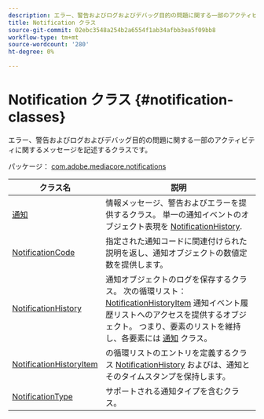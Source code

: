 ```yaml
---
description: エラー、警告およびログおよびデバッグ目的の問題に関する一部のアクティビティに関するメッセージを記述するクラスです。
title: Notification クラス
source-git-commit: 02ebc3548a254b2a6554f1ab34afbb3ea5f09bb8
workflow-type: tm+mt
source-wordcount: '280'
ht-degree: 0%

---
```


# Notification クラス {#notification-classes}

エラー、警告およびログおよびデバッグ目的の問題に関する一部のアクティビティに関するメッセージを記述するクラスです。

パッケージ： [com.adobe.mediacore.notifications](https://help.adobe.com/en_US/primetime/api/psdk/asdoc-dhls_1.4/com/adobe/mediacore/notifications/package-detail.html)

| クラス名 | 説明 |
|---|---|
| [通知](https://help.adobe.com/en_US/primetime/api/psdk/asdoc-dhls_1.4/com/adobe/mediacore/notifications/Notification.html) | 情報メッセージ、警告およびエラーを提供するクラス。 単一の通知イベントのオブジェクト表現を [NotificationHistory](https://help.adobe.com/en_US/primetime/api/psdk/asdoc-dhls_1.4/com/adobe/mediacore/notifications/NotificationHistory.html). |
| [NotificationCode](https://help.adobe.com/en_US/primetime/api/psdk/asdoc-dhls_1.4/com/adobe/mediacore/notifications/NotificationCode.html) | 指定された通知コードに関連付けられた説明を返し、通知オブジェクトの数値定数を提供します。 |
| [NotificationHistory](https://help.adobe.com/en_US/primetime/api/psdk/asdoc-dhls_1.4/com/adobe/mediacore/notifications/NotificationHistory.html) | 通知オブジェクトのログを保存するクラス。 次の循環リスト： [NotificationHistoryItem](https://help.adobe.com/en_US/primetime/api/psdk/asdoc-dhls_1.4/com/adobe/mediacore/notifications/NotificationHistoryItem.html) 通知イベント履歴リストへのアクセスを提供するオブジェクト。 つまり、要素のリストを維持し、各要素には [通知](https://help.adobe.com/en_US/primetime/api/psdk/asdoc-dhls_1.4/com/adobe/mediacore/notifications/Notification.html) クラス。 |
| [NotificationHistoryItem](https://help.adobe.com/en_US/primetime/api/psdk/asdoc-dhls_1.4/com/adobe/mediacore/notifications/NotificationHistoryItem.html) | の循環リストのエントリを定義するクラス [NotificationHistory](https://help.adobe.com/en_US/primetime/api/psdk/asdoc-dhls_1.4/com/adobe/mediacore/notifications/NotificationHistory.html) およびは、通知とそのタイムスタンプを保持します。 |
| [NotificationType](https://help.adobe.com/en_US/primetime/api/psdk/asdoc-dhls_1.4/com/adobe/mediacore/notifications/NotificationType.html) | サポートされる通知タイプを含むクラス。 |
